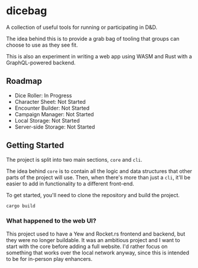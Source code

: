 # dicebag
A collection of useful tools for running or participating in D&D.

The idea behind this is to provide a grab bag of tooling that groups can choose to use as they see fit.

This is also an experiment in writing a web app using WASM and Rust with a GraphQL-powered backend.

## Roadmap
- Dice Roller: In Progress
- Character Sheet: Not Started
- Encounter Builder: Not Started
- Campaign Manager: Not Started
- Local Storage: Not Started
- Server-side Storage: Not Started

## Getting Started
The project is split into two main sections, `core` and `cli`.

The idea behind `core` is to contain all the logic and data structures that other parts of the project will use. Then, when there's more than just a `cli`, it'll be easier to add in functionality to a different front-end.

To get started, you'll need to clone the repository and build the project.

```bash
cargo build
```

### What happened to the web UI?
This project used to have a Yew and Rocket.rs frontend and backend, but they were no longer buildable. It was an ambitious project and I want to start with the core before adding a full website. I'd rather focus on something that works over the local network anyway, since this is intended to be for in-person play enhancers.

